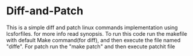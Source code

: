 # Diff-and-Patch
This is a simple diff and patch linux commands implementation using lcsforfiles.
for more info read synopsis.
To run this code run the makefile with default Make command(for diff), and then execute the file named "diffe".
For patch run the "make patch" and then execute patchit file
